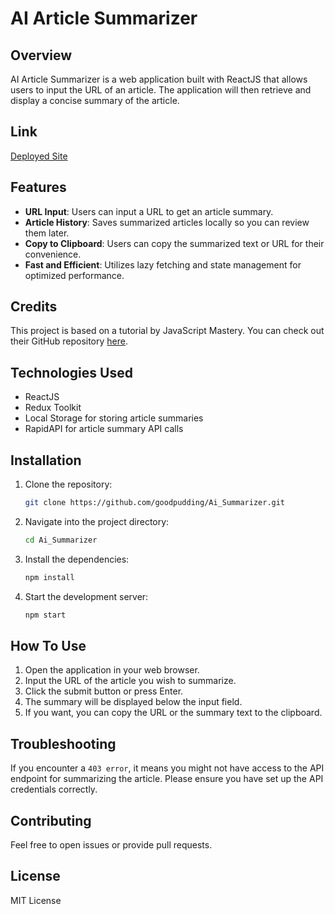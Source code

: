 # AI Article Summarizer

## Overview

AI Article Summarizer is a web application built with ReactJS that allows users to input the URL of an article. The application will then retrieve and display a concise summary of the article.

## Link
[Deployed Site](https://64f840ccb4095758ffa1160e--amazing-ganache-5af6f6.netlify.app/)

## Features

- **URL Input**: Users can input a URL to get an article summary.
- **Article History**: Saves summarized articles locally so you can review them later.
- **Copy to Clipboard**: Users can copy the summarized text or URL for their convenience.
- **Fast and Efficient**: Utilizes lazy fetching and state management for optimized performance.

## Credits

This project is based on a tutorial by JavaScript Mastery. You can check out their GitHub repository [here](https://github.com/adrianhajdin).

## Technologies Used

- ReactJS
- Redux Toolkit
- Local Storage for storing article summaries
- RapidAPI for article summary API calls

## Installation

1. Clone the repository:

    ```bash
    git clone https://github.com/goodpudding/Ai_Summarizer.git
    ```

2. Navigate into the project directory:

    ```bash
    cd Ai_Summarizer
    ```

3. Install the dependencies:

    ```bash
    npm install
    ```

4. Start the development server:

    ```bash
    npm start
    ```

## How To Use

1. Open the application in your web browser.
2. Input the URL of the article you wish to summarize.
3. Click the submit button or press Enter.
4. The summary will be displayed below the input field.
5. If you want, you can copy the URL or the summary text to the clipboard.

## Troubleshooting

If you encounter a `403 error`, it means you might not have access to the API endpoint for summarizing the article. Please ensure you have set up the API credentials correctly.

## Contributing

Feel free to open issues or provide pull requests.

## License

MIT License
